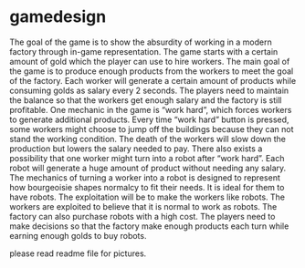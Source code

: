 # gamedesign
The goal of the game is to show the absurdity of working in a modern factory through in-game representation. The game starts with a certain amount of gold which the player can use to hire workers. The main goal of the game is to produce enough products from the workers to meet the goal of the factory. Each worker will generate a certain amount of products while consuming golds as salary every 2 seconds. The players need to maintain the balance so that the workers get enough salary and the factory is still profitable. One mechanic in the game is “work hard”, which forces workers to generate additional products. Every time “work hard” button is pressed, some workers might choose to jump off the buildings because they can not stand the working condition. The death of the workers will slow down the production but lowers the salary needed to pay. There also exists a possibility that one worker might turn into a robot after “work hard”. Each robot will generate a huge amount of product without needing any salary. The mechanics of turning a worker into a robot is designed to represent how bourgeoisie shapes normalcy to fit their needs. It is ideal for them to have robots. The exploitation will be to make the workers like robots. The workers are exploited to believe that it is normal to work as robots. The factory can also purchase robots with a high cost. The players need to make decisions so that the factory make enough products each turn while earning enough golds to buy robots.

please read readme file for pictures.
